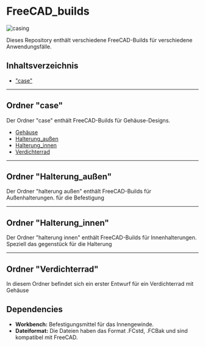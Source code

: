 # FreeCAD_builds

![casing](case/Gehäuse/case.png)
  


Dieses Repository enthält verschiedene FreeCAD-Builds für verschiedene Anwendungsfälle.

## Inhaltsverzeichnis

- ["case"](#ordner-case)

---

## Ordner "case"

Der Ordner "case" enthält FreeCAD-Builds für Gehäuse-Designs.
- [ Gehäuse](#ordner-Gehäuse)
- [ Halterung_außen](#ordner-halterung-außen)
- [ Halterung_innen](#ordner-halterung-innen)
- [ Verdichterrad](#Verdichterrad)


---

## Ordner "Halterung_außen"

Der Ordner "halterung außen" enthält FreeCAD-Builds für Außenhalterungen.
für die Befestigung 

---

## Ordner "Halterung_innen"

Der Ordner "halterung innen" enthält FreeCAD-Builds für Innenhalterungen.
Speziell das gegenstück für die Halterung

---

## Ordner "Verdichterrad"

In diesem Ordner befindet sich ein erster Entwurf für ein Verdichterrad mit Gehäuse

## Dependencies

- **Workbench:** Befestigungsmittel für das Innengewinde.
- **Dateiformat:** Die Dateien haben das Format .FCstd, .FCBak und sind kompatibel mit FreeCAD.
